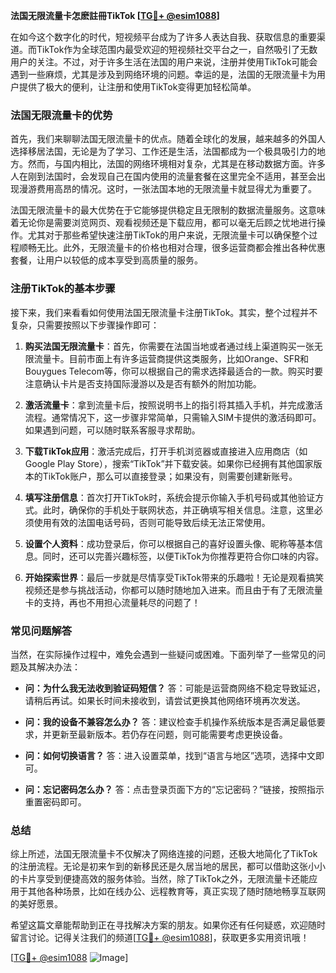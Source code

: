 **法国无限流量卡怎麽註冊TikTok [[TG💪+ @esim1088](https://t.me/s/esim1088)]**

在如今这个数字化的时代，短视频平台成为了许多人表达自我、获取信息的重要渠道。而TikTok作为全球范围内最受欢迎的短视频社交平台之一，自然吸引了无数用户的关注。不过，对于许多生活在法国的用户来说，注册并使用TikTok可能会遇到一些麻烦，尤其是涉及到网络环境的问题。幸运的是，法国的无限流量卡为用户提供了极大的便利，让注册和使用TikTok变得更加轻松简单。

### 法国无限流量卡的优势

首先，我们来聊聊法国无限流量卡的优点。随着全球化的发展，越来越多的外国人选择移居法国，无论是为了学习、工作还是生活，法国都成为一个极具吸引力的地方。然而，与国内相比，法国的网络环境相对复杂，尤其是在移动数据方面。许多人在刚到法国时，会发现自己在国内使用的流量套餐在这里完全不适用，甚至会出现漫游费用高昂的情况。这时，一张法国本地的无限流量卡就显得尤为重要了。

法国无限流量卡的最大优势在于它能够提供稳定且无限制的数据流量服务。这意味着无论你是需要浏览网页、观看视频还是下载应用，都可以毫无后顾之忧地进行操作。尤其对于那些希望快速注册TikTok的用户来说，无限流量卡可以确保整个过程顺畅无比。此外，无限流量卡的价格也相对合理，很多运营商都会推出各种优惠套餐，让用户以较低的成本享受到高质量的服务。

### 注册TikTok的基本步骤

接下来，我们来看看如何使用法国无限流量卡注册TikTok。其实，整个过程并不复杂，只需要按照以下步骤操作即可：

1. **购买法国无限流量卡**：首先，你需要在法国当地或者通过线上渠道购买一张无限流量卡。目前市面上有许多运营商提供这类服务，比如Orange、SFR和Bouygues Telecom等，你可以根据自己的需求选择最适合的一款。购买时要注意确认卡片是否支持国际漫游以及是否有额外的附加功能。

2. **激活流量卡**：拿到流量卡后，按照说明书上的指引将其插入手机，并完成激活流程。通常情况下，这一步骤非常简单，只需输入SIM卡提供的激活码即可。如果遇到问题，可以随时联系客服寻求帮助。

3. **下载TikTok应用**：激活完成后，打开手机浏览器或直接进入应用商店（如Google Play Store），搜索“TikTok”并下载安装。如果你已经拥有其他国家版本的TikTok账户，那么可以直接登录；如果没有，则需要创建新账号。

4. **填写注册信息**：首次打开TikTok时，系统会提示你输入手机号码或其他验证方式。此时，确保你的手机处于联网状态，并正确填写相关信息。注意，这里必须使用有效的法国电话号码，否则可能导致后续无法正常使用。

5. **设置个人资料**：成功登录后，你可以根据自己的喜好设置头像、昵称等基本信息。同时，还可以完善兴趣标签，以便TikTok为你推荐更符合你口味的内容。

6. **开始探索世界**：最后一步就是尽情享受TikTok带来的乐趣啦！无论是观看搞笑视频还是参与挑战活动，你都可以随时随地加入进来。而且由于有了无限流量卡的支持，再也不用担心流量耗尽的问题了！

### 常见问题解答

当然，在实际操作过程中，难免会遇到一些疑问或困难。下面列举了一些常见的问题及其解决办法：

- **问：为什么我无法收到验证码短信？**
  答：可能是运营商网络不稳定导致延迟，请稍后再试。如果长时间未接收到，请尝试更换其他网络环境再次发送。

- **问：我的设备不兼容怎么办？**
  答：建议检查手机操作系统版本是否满足最低要求，并更新至最新版本。若仍存在问题，则可能需要考虑更换设备。

- **问：如何切换语言？**
  答：进入设置菜单，找到“语言与地区”选项，选择中文即可。

- **问：忘记密码怎么办？**
  答：点击登录页面下方的“忘记密码？”链接，按照指示重置密码即可。

### 总结

综上所述，法国无限流量卡不仅解决了网络连接的问题，还极大地简化了TikTok的注册流程。无论是初来乍到的新移民还是久居当地的居民，都可以借助这张小小的卡片享受到便捷高效的服务体验。当然，除了TikTok之外，无限流量卡还能应用于其他各种场景，比如在线办公、远程教育等，真正实现了随时随地畅享互联网的美好愿景。

希望这篇文章能帮助到正在寻找解决方案的朋友。如果你还有任何疑惑，欢迎随时留言讨论。记得关注我们的频道[[TG💪+ @esim1088](https://t.me/s/esim1088)]，获取更多实用资讯哦！

[[TG💪+ @esim1088](https://t.me/s/esim1088) ![Image](https://i.postimg.cc/4NQfJmqS/Snipaste-2025-05-13-00-14-12.png)]